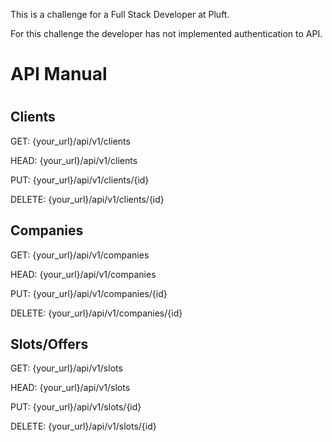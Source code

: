 This is a challenge for a Full Stack Developer at Pluft.

For this challenge the developer has not implemented authentication to API. 



<h1>API Manual<h1>

<h2>Clients</h2>

GET: {your_url}/api/v1/clients 

HEAD: {your_url}/api/v1/clients 

PUT: {your_url}/api/v1/clients/{id}

DELETE: {your_url}/api/v1/clients/{id}


<h2>Companies</h2>

GET: {your_url}/api/v1/companies

HEAD: {your_url}/api/v1/companies

PUT: {your_url}/api/v1/companies/{id}

DELETE: {your_url}/api/v1/companies/{id}


<h2>Slots/Offers</h2>

GET: {your_url}/api/v1/slots

HEAD: {your_url}/api/v1/slots

PUT: {your_url}/api/v1/slots/{id}

DELETE: {your_url}/api/v1/slots/{id}

